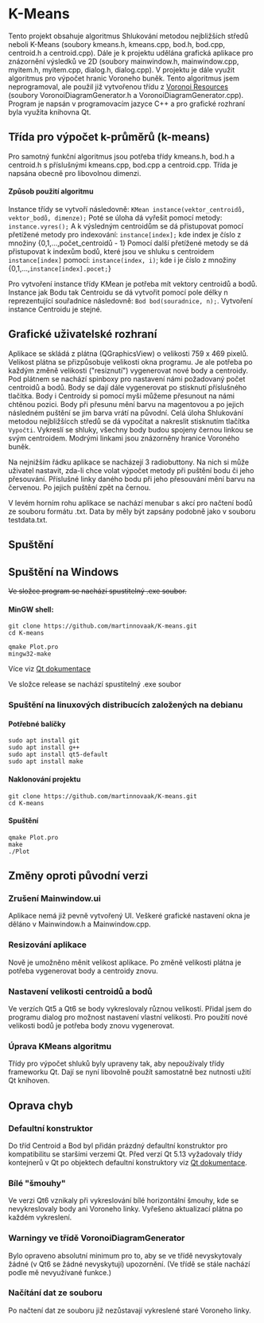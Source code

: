 # K-Means
Tento projekt obsahuje algoritmus Shlukování metodou nejbližších středů neboli K-Means (soubory kmeans.h, kmeans.cpp, bod.h, bod.cpp, centroid.h a centroid.cpp). Dále je k projektu udělána grafická aplikace pro znázornění výsledků ve 2D (soubory mainwindow.h, mainwindow.cpp, myitem.h, myitem.cpp, dialog.h, dialog.cpp). V projektu je dále využit algoritmus pro výpočet hranic Voroneho buněk. Tento algoritmus jsem neprogramoval, ale použil již vytvořenou třídu z [Voronoi Resources](https://web.archive.org/web/20131207065132/http://www.skynet.ie/~sos/mapviewer/voronoi.php) (soubory VoronoiDiagramGenerator.h a VoronoiDiagramGenerator.cpp). Program je napsán v programovacím jazyce C++ a pro grafické rozhraní byla využita knihovna Qt. 
## Třída pro výpočet k-průměrů (k-means) 
Pro samotný funkční algoritmus jsou potřeba třídy kmeans.h, bod.h a centroid.h s příslušnými kmeans.cpp, bod.cpp a centroid.cpp. Třída je napsána obecně pro libovolnou dimenzi.
#### Způsob použití algoritmu
Instance třídy se vytvoří následovně: `KMean instance(vektor_centroidů, vektor_bodů, dimenze);`
Poté se úloha dá vyřešit pomocí metody: `instance.vyres();`
A k výsledným centroidům se dá přistupovat pomocí přetížené metody pro indexování: `instance[index];`   kde index je číslo z množiny {0,1,...,počet_centroidů - 1}
Pomocí další přetížené metody se dá přistupovat k indexům bodů, které jsou ve shluku s centroidem `instance[index]` pomocí: `instance(index, i)`; kde i je číslo z množiny {0,1,...,`instance[index].pocet;`}

Pro vytvoření instance třídy KMean je potřeba mít vektory centroidů a bodů. Instance jak Bodu tak Centroidu se dá vytvořit pomocí pole délky n reprezentující souřadnice následovně: `Bod bod(souradnice, n);`. Vytvoření instance Centroidu je stejné.

## Grafické uživatelské rozhraní
Aplikace se skládá z plátna (QGraphicsView) o velikosti 759 x 469 pixelů. Velikost plátna se přizpůsobuje velikosti okna programu. Je ale potřeba po každým změně velikosti ("resiznutí") vygenerovat nové body a centroidy. 
Pod plátnem se nachází spinboxy pro nastavení námi požadovaný počet centroidů a bodů. Body se dají dále vygenerovat po stisknutí příslušného tlačítka. Body i Centroidy si pomocí myši můžeme přesunout na námi chtěnou pozici. Body při přesunu mění barvu na magentovou a po jejich následném puštění se jim barva vrátí na původní.
Celá úloha Shlukování metodou nejbližšícch středů se dá vypočítat a nakreslit stisknutím tlačítka `Vypočti`. Vykreslí se shluky, všechny body budou spojeny černou linkou se svým centroidem. Modrými linkami jsou znázorněny hranice Voroného buněk. 

Na nejnižším řádku aplikace se nacházejí 3 radiobuttony. Na nich si může uživatel nastavit, zda-li chce volat výpočet metody při puštění bodu či jeho přesouvání. Příslušné linky daného bodu při jeho přesouvání mění barvu na červenou. Po jejich puštění zpět na černou.

V levém horním rohu aplikace se nachází menubar s akcí pro načtení bodů ze souboru formátu .txt. Data by měly být zapsány podobně jako v souboru testdata.txt.

## Spuštění
## Spuštění na Windows
<strike> Ve složce program se nachází spustitelný .exe soubor. </strike>
#### MinGW shell:
`git clone https://github.com/martinnovaak/K-means.git` <br/>
`cd K-means` <br/>

`qmake Plot.pro` <br/>
`mingw32-make` <br/>

Více viz [Qt dokumentace](https://wiki.qt.io/Build_Standalone_Qt_Application_for_Windows#Using_MinGW_2) 

Ve složce release se nachází spustitelný .exe soubor

### Spuštění na linuxových distribucích založených na debianu
#### Potřebné balíčky
`sudo apt install git` <br/>
`sudo apt install g++` <br/>
`sudo apt install qt5-default` <br/>
`sudo apt install make` <br/>

#### Naklonování projektu
`git clone https://github.com/martinnovaak/K-means.git` <br/>
`cd K-means` <br/>

#### Spuštění
`qmake Plot.pro` <br/>
`make` <br/>
`./Plot` <br/>

## Změny oproti původní verzi
### Zrušení Mainwindow.ui
Aplikace nemá již pevně vytvořený UI. Veškeré grafické nastavení okna je děláno v Mainwindow.h a Mainwindow.cpp. 

### Resizování aplikace
Nově je umožněno měnit velikost aplikace. Po změně velikosti plátna je potřeba vygenerovat body a centroidy znovu.

### Nastavení velikosti centroidů a bodů
Ve verzích Qt5 a Qt6 se body vykreslovaly různou velikostí. Přidal jsem do programu dialog pro možnost nastavení vlastní velikosti. Pro použití nové velikosti bodů je potřeba body znovu vygenerovat.

### Úprava KMeans algoritmu
Třídy pro výpočet shluků byly upraveny tak, aby nepoužívaly třídy frameworku Qt. Dají se nyní libovolně použít samostatně bez nutnosti užití Qt knihoven.

## Oprava chyb
### Defaultní konstruktor
Do tříd Centroid a Bod byl přidán prázdný defaultní konstruktor pro kompatibilitu se staršími verzemi Qt. Před verzí Qt 5.13 vyžadovaly třídy kontejnerů v Qt po objektech defaultní konstruktory viz [Qt dokumentace](https://doc.qt.io/archives/qt-5.12/containers.html#the-container-classes). 

### Bílé "šmouhy"
Ve verzi Qt6 vznikaly při vykreslování bílé horizontální šmouhy, kde se nevykreslovaly body ani Voroneho linky. Vyřešeno aktualizací plátna po každém vykreslení.

### Warningy ve třídě VoronoiDiagramGenerator
Bylo opraveno absolutní minimum pro to, aby se ve třídě nevyskytovaly žádné (v Qt6 se žádné nevyskytují) upozornění. (Ve třídě se stále nachází podle mě nevyužívané funkce.)

### Načítání dat ze souboru
Po načtení dat ze souboru již nezůstavají vykreslené staré Voroneho linky.

